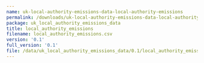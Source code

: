 ```yaml
---
name: uk-local-authority-emissions-data-local-authority-emissions
permalink: /downloads/uk-local-authority-emissions-data-local-authority-emissions/0_1
package: uk_local_authority_emissions_data
title: local_authority_emissions
filename: local_authority_emissions.csv
version: '0.1'
full_version: '0.1'
file: /data/uk_local_authority_emissions_data/0.1/local_authority_emissions.csv
---
```

